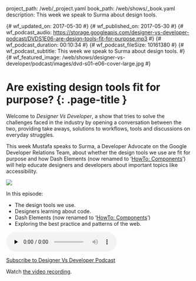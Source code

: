 project_path: /web/_project.yaml
book_path: /web/shows/_book.yaml
description: This week we speak to Surma about design tools.

{# wf_updated_on: 2017-05-30 #}
{# wf_published_on: 2017-05-30 #}
{# wf_podcast_audio: https://storage.googleapis.com/designer-vs-developer-podcast/DVDS1E06-are-design-tools-fit-for-purpose.mp3 #}
{# wf_podcast_duration: 00:10:34 #}
{# wf_podcast_fileSize: 10161380 #}
{# wf_podcast_subtitle: This week we speak to Surma about design tools. #}
{# wf_featured_image: /web/shows/designer-vs-developer/podcast/images/dvd-s01-e06-cover-large.jpg #}

# Are existing design tools fit for purpose? {: .page-title }

Welcome to _Designer Vs Developer_, a show that tries to solve the challenges
faced in the industry by opening a conversation between the two, providing
take aways, solutions to workflows, tools and discussions on everyday struggles.

This week Mustafa speaks to Surma, a Developer Advocate on the Google
Developer Relations Team, about whether the design tools we use are fit for purpose and how Dash Elements (now renamed to ‘<a 
href="https://github.com/GoogleChrome/howto-components">HowTo: Components</a>’) will help educate designers and developers about important topics like accessibility.

<img 
src="/web/shows/designer-vs-developer/podcast/images/dvd-s01-e06-cover.jpg" class="attempt-right">

In this episode:

* The design tools we use.
* Designers learning about code. 
* Dash Elements (now renamed to ‘<a 
href="https://github.com/GoogleChrome/howto-components">HowTo: Components</a>’)
* Exploring the best practice and patterns of the web.

<audio 
src="https://storage.googleapis.com/designer-vs-developer-podcast/DVDS1E06-are-design-tools-fit-for-purpose.mp3" controls preload="none">

<a href="http://feeds.feedburner.com/DesignerVsDeveloper">
  Subscribe to Designer Vs Developer Podcast
</a> 

Watch <a href="https://www.youtube.com/playlist?list=PLNYkxOF6rcIC60856GnLEV5GQXMxc9ByJ">the video recording</a>.
